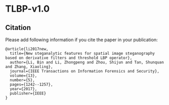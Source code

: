 # TLBP-v1.0
## Citation
Please add following information if you cite the paper in your publication:
```shell
@article{li2017new,
  title={New steganalytic features for spatial image steganography based on derivative filters and threshold LBP operator},
  author={Li, Bin and Li, Zhongpeng and Zhou, Shijun and Tan, Shunquan and Zhang, Xiaoling},
  journal={IEEE Transactions on Information Forensics and Security},
  volume={13},
  number={5},
  pages={1242--1257},
  year={2017},
  publisher={IEEE}
}
```
